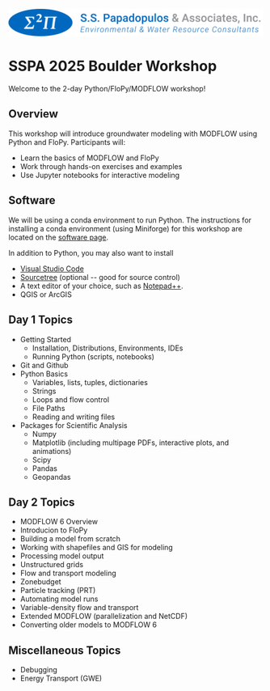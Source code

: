 ![alt](./images/header.png)

# SSPA 2025 Boulder Workshop

Welcome to the 2-day Python/FloPy/MODFLOW workshop!

## Overview
This workshop will introduce groundwater modeling with MODFLOW using Python and FloPy. Participants will:
- Learn the basics of MODFLOW and FloPy
- Work through hands-on exercises and examples
- Use Jupyter notebooks for interactive modeling

## Software

We will be using a conda environment to run Python.  The instructions for installing a conda environment (using Miniforge) for this workshop are located on the [software page](./SOFTWARE.md).

In addition to Python, you may also want to install

- [Visual Studio Code](https://code.visualstudio.com)
- [Sourcetree](https://www.sourcetreeapp.com) (optional -- good for source control)
- A text editor of your choice, such as [Notepad++](https://notepad-plus-plus.org/downloads/).
- QGIS or ArcGIS


## Day 1 Topics

- Getting Started
  - Installation, Distributions, Environments, IDEs
  - Running Python (scripts, notebooks)
- Git and Github
- Python Basics
    - Variables, lists, tuples, dictionaries
    - Strings
    - Loops and flow control
    - File Paths
    - Reading and writing files
- Packages for Scientific Analysis
    - Numpy
    - Matplotlib (including multipage PDFs, interactive plots, and animations)
    - Scipy
    - Pandas
    - Geopandas

## Day 2 Topics

- MODFLOW 6 Overview
- Introducion to FloPy
- Building a model from scratch
- Working with shapefiles and GIS for modeling
- Processing model output
- Unstructured grids
- Flow and transport modeling
- Zonebudget
- Particle tracking (PRT)
- Automating model runs
- Variable-density flow and transport
- Extended MODFLOW (parallelization and NetCDF)
- Converting older models to MODFLOW 6

## Miscellaneous Topics
- Debugging
- Energy Transport (GWE)
